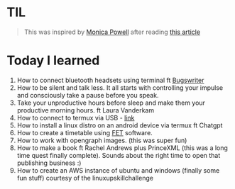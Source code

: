 # TIL

> This was inspired by [Monica Powell](https://monica.dev) after reading [this article](https://github.com/readme/guides/private-documentation)

# Today I learned

1. How to connect bluetooth headsets using terminal ft [Bugswriter](https://youtu.be/Jhzqm8JKekk?si=uEIsigaQgovz4MHz)
1. How to be silent and talk less. It all starts with controlling your impulse and consciously take a pause before you speak.
1. Take your unproductive hours before sleep and make them your productive morning hours. ft Laura Vanderkam
1. How to connect to termux via USB - [link](https://glow.li/posts/access-termux-via-usb/)
1. How to install a linux distro on an android device via termux ft Chatgpt
1. How to create a timetable using [FET](https://lalescu.ro/liviu/fet/) software.
1. How to work with opengraph images. (this was super fun)
1. How to make a book ft Rachel Andrews plus PrinceXML (this was a long time quest finally complete). Sounds about the right time to open that publishing business :)
1. How to create an AWS instance of ubuntu and windows (finally some fun stuff) courtesy of the linuxupskillchallenge
